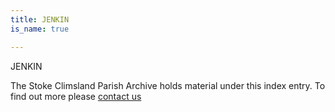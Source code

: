 ```yaml
---
title: JENKIN
is_name: true

---
```


JENKIN


The Stoke Climsland Parish Archive holds material under this index entry. To find out more please [contact us](/contact/)
